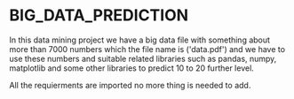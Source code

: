 # BIG_DATA_PREDICTION
 
In this data mining project we have a big data file with something about more than 7000 numbers which the file name is ('data.pdf') and we have to use these numbers and  suitable related libraries such as pandas, numpy, matplotlib and some other libraries to predict 10 to 20 further level.

All the requierments are imported no more thing is needed to add.